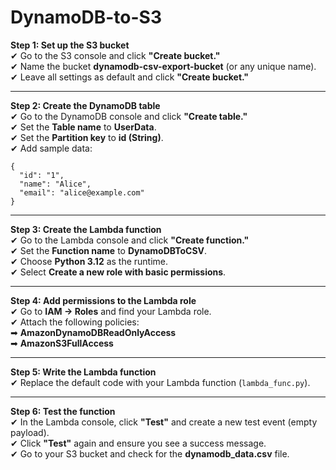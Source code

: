 # DynamoDB-to-S3

**Step 1: Set up the S3 bucket**  
✔ Go to the S3 console and click **"Create bucket."**  
✔ Name the bucket **dynamodb-csv-export-bucket** (or any unique name).  
✔ Leave all settings as default and click **"Create bucket."**  

---  

**Step 2: Create the DynamoDB table**  
✔ Go to the DynamoDB console and click **"Create table."**  
✔ Set the **Table name** to **UserData**.  
✔ Set the **Partition key** to **id (String)**.  
✔ Add sample data:  
```
{
  "id": "1",
  "name": "Alice",
  "email": "alice@example.com"
}
```  

---  

**Step 3: Create the Lambda function**  
✔ Go to the Lambda console and click **"Create function."**  
✔ Set the **Function name** to **DynamoDBToCSV**.  
✔ Choose **Python 3.12** as the runtime.  
✔ Select **Create a new role with basic permissions**.  

---  

**Step 4: Add permissions to the Lambda role**  
✔ Go to **IAM → Roles** and find your Lambda role.  
✔ Attach the following policies:  
➡ **AmazonDynamoDBReadOnlyAccess**  
➡ **AmazonS3FullAccess**  

---  

**Step 5: Write the Lambda function**  
✔ Replace the default code with your Lambda function (`lambda_func.py`).  

---  

**Step 6: Test the function**  
✔ In the Lambda console, click **"Test"** and create a new test event (empty payload).  
✔ Click **"Test"** again and ensure you see a success message.  
✔ Go to your S3 bucket and check for the **dynamodb_data.csv** file.  
